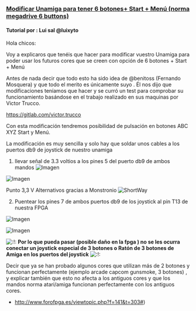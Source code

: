 ### [Modificar Unamiga para tener 6 botones+ Start + Menú (norma megadrive 6 buttons)](http://www.forofpga.es/viewtopic.php?f=141&t=303#p1257)
#### Tutorial por : Lui sal @luixyto

Hola chicos:

Voy a explicaros que tenéis que hacer para modificar vuestro Unamiga para poder usar los futuros cores que se creen con opción de 6 botones + Start + Menú

Antes de nada decir que todo esto ha sido idea de @benitoss (Fernando Mosquera) y que todo el merito es únicamente suyo .
Él nos dijo que modificaciones teníamos que hacer y se curró un test para comprobar su funcionamiento basándose en el trabajo realizado en sus maquinas por Victor Trucco.

https://gitlab.com/victor.trucco

Con esta modificación tendremos posibilidad de pulsación en botones ABC XYZ Start y Menú.

La modificación es muy sencilla y solo hay que soldar unos cables a los puertos db9 de joystick de nuestro unamiga

1) llevar señal de 3.3 voltios a los pines 5 del puerto db9 de ambos mandos
![Imagen](https://i.ibb.co/rH5TPyd/modjoy1-copia.jpg)

![Imagen](https://i.ibb.co/8zR9VKg/unamiga-mod-copia.jpg)

Punto 3,3 V Alternativos gracias a Monstronio 
![ShortWay](https://user-images.githubusercontent.com/31018768/93665736-42631d00-fa79-11ea-8a8c-cb6da7b7906b.png)

2) Puentear los pines 7 de ambos puertos db9 de los joystick al pin T13 de nuestra FPGA

![Imagen](https://i.ibb.co/4dsr14Q/modjoy3.jpg)



![Imagen](https://i.ibb.co/j8G4MD2/modjoy4.jpg)


![:!:](http://www.forofpga.es/images/smilies/icon_exclaim.gif) **Por lo que pueda pasar (posible daño en la fpga ) no se les ocurra conectar un joystick especial de 3 botones o Ratón de 3 botones de Amiga en los puertos del joystick** ![:!:](http://www.forofpga.es/images/smilies/icon_exclaim.gif)

Decir que ya se han probado algunos cores que utilizan más de 2 botones y funcionan perfectamente (ejemplo arcade capcom gunsmoke, 3 botones) , y explicar también que esto no afecta a los antiguos cores y que los mandos norma atari/amiga funcionan perfectamente con los antiguos cores.

- http://www.forofpga.es/viewtopic.php?f=141&t=303#)

